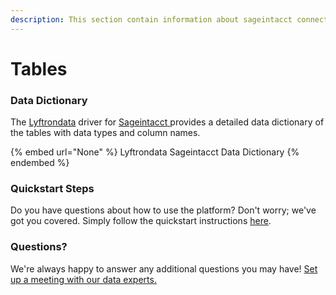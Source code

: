 ```yaml
---
description: This section contain information about sageintacct connector tables information
---
```


# Tables

### Data Dictionary

The [Lyftrondata](https://www.lyftrondata.com/) driver for [Sageintacct](None/)[ ](https://www.lyftrondata.com/integration/sageintacct/)provides a detailed data dictionary of the tables with data types and column names.

{% embed url="None" %}
Lyftrondata Sageintacct Data Dictionary
{% endembed %}

### Quickstart Steps

Do you have questions about how to use the platform? Don't worry; we've got you covered. Simply follow the quickstart instructions [here](../README.md).

### Questions? <a href="#questions" id="questions"></a>

We're always happy to answer any additional questions you may have! [Set up a meeting with our data experts.](https://www.lyftrondata.com/book-a-meeting/)

